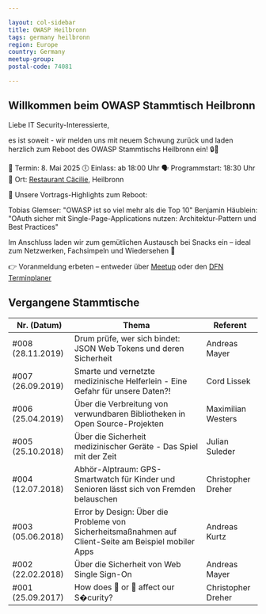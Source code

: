 ```yaml
---

layout: col-sidebar
title: OWASP Heilbronn
tags: germany heilbronn
region: Europe
country: Germany
meetup-group:
postal-code: 74081

---
```


## Willkommen beim OWASP Stammtisch Heilbronn

Liebe IT Security-Interessierte,

es ist soweit - wir melden uns mit neuem Schwung zurück und laden herzlich zum Reboot des OWASP Stammtischs Heilbronn ein! 🔒🚀


📅 Termin: 8. Mai 2025
🕕 Einlass: ab 18:00 Uhr 
🗣 Programmstart: 18:30 Uhr 
📍 Ort: [Restaurant Cäcilie](https://restaurants.schwarz/restaurant-caecilie), Heilbronn 


🎤 Unsere Vortrags-Highlights zum Reboot:

Tobias Glemser: "OWASP ist so viel mehr als die Top 10"
Benjamin Häublein: "OAuth sicher mit Single-Page-Applications nutzen: Architektur-Pattern und Best Practices"

Im Anschluss laden wir zum gemütlichen Austausch bei Snacks ein – ideal zum Netzwerken, Fachsimpeln und Wiedersehen 👋

👉 Voranmeldung erbeten – entweder über [Meetup](https://www.meetup.com/owasp-heilbronn-chapter/events/307177537/) oder den [DFN Terminplaner](https://terminplaner6.dfn.de/de/b/0c4d54ba94959fae375841a1abef14d3-1179298)


## Vergangene Stammtische

| Nr. (Datum)  | Thema | Referent |
| ------------- | ------------- |------------- |
|\#008 (28.11.2019) | Drum prüfe, wer sich bindet: JSON Web Tokens und deren Sicherheit | Andreas Mayer |
|\#007 (26.09.2019) | Smarte und vernetzte medizinische Helferlein - Eine Gefahr für unsere Daten?! | Cord Lissek |
|\#006 (25.04.2019) | Über die Verbreitung von verwundbaren Bibliotheken in Open Source-Projekten | Maximilian Westers |
|\#005 (25.10.2018) | Über die Sicherheit medizinischer Geräte - Das Spiel mit der Zeit | Julian Suleder |
|\#004 (12.07.2018) | Abhör-Alptraum: GPS-Smartwatch für Kinder und Senioren lässt sich von Fremden belauschen | Christopher Dreher |
| \#003 (05.06.2018) | Error by Design: Über die Probleme von Sicherheitsmaßnahmen auf Client-Seite am Beispiel mobiler Apps | Andreas Kurtz |
| \#002 (22.02.2018) | Über die Sicherheit von Web Single Sign-On | Andreas Mayer |
| \#001 (25.09.2017) | How does 🙈 or 💩 affect our S�curity? | Christopher Dreher |
